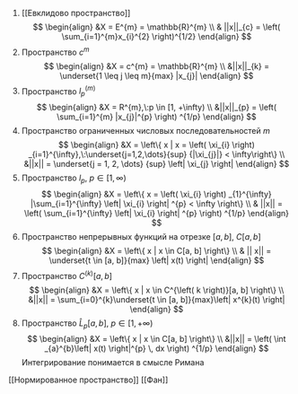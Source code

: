 1. [[Евклидово пространство]] 
$$
\begin{align}
 &X = E^{m} = \mathbb{R}^{m} \\
 & ||x||_{c} = \left( \sum_{i=1}^{m}x_{i}^{2} \right)^{1/2}
\end{align}
$$
2. Пространство $c^{m}$
$$
\begin{align}
&X = c^{m} = \mathbb{R}^{m} \\
&||x||_{k} = \underset{1 \leq j \leq m}{max} |x_{j}|
\end{align}
$$
3. Пространство $l_{p}^{\left( m \right)}$
 $$
\begin{align}
&X = R^{m},\:p \in [1, +\infty) \\
&||x||_{p} = \left( \sum_{i=1}^{m} |x_{j}|^{p} \right) ^{1/p}
\end{align}
$$
4. Пространство ограниченных числовых последовательностей $m$
$$
\begin{align}
&X = \left\{ x | x = \left( \xi_{i} \right) _{i=1}^{\infty},\:\underset{j=1,2,\dots}{sup} {|\xi_{j}|} < \infty\right\}  \\
&||x|| = \underset{j = 1, 2, \dots} {sup} \left| \xi_{j} \right| 
\end{align}
$$
5. Пространство $l_{p},\:p \in [1, \infty)$
$$
\begin{align}
&X = \left\{ x = \left( \xi_{i} \right) _{1}^{\infty} |\sum_{i=1}^{\infty} \left| \xi_{i} \right| ^{p} < \infty \right\} \\
& ||x|| = \left( \sum_{i=1}^{\infty} \left| \xi_{i} \right| ^{p}  \right) ^{1/p}
\end{align}
$$
6. Пространство непрерывных функций на отрезке $[a, b],\: C[a,b]$
$$
\begin{align}
&X = \left\{ x | x \in C[a, b] \right\}  \\
& || x|| = \underset{t \in [a, b]}{max} \left| x(t) \right| 
\end{align}
$$
7. Пространство $C^{\left( k \right)}[a, b]$
$$
\begin{align}
&X = \left\{ x | x \in C^{\left( k \right)}[a, b] \right\}  \\
&||x|| = \sum_{i=0}^{k}\underset{t \in [a, b]}{max}\left| x^{k}(t) \right| 
\end{align}
$$
8. Пространство $\hat{L}_{p}[a, b],\:p \in [1, +\infty)$
$$
\begin{align}
&X = \left\{ x | x \in C[a, b] \right\}  \\
&||x|| = \left( \int _{a}^{b}\left| x(t) \right|^{p} \, dx  \right) ^{1/p}
\end{align}
$$
Интегрирование понимается в смысле Римана

[[Нормированное пространство]] [[Фан]] 
